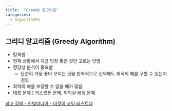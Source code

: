 ```yaml
---
title:  "Greedy 알고리즘"
categories:
  - algorithmPS
---
```


## 그리디 알고리즘 (Greedy Algorithm)
- 탐욕법
- 현재 상황에서 지금 당장 좋은 것만 고르는 방법
- 정당성 분석이 중요함
  - 단순히 가장 좋아 보이는 것을 반복적으로 선택해도 최적의 해를 구할 수 있는지 검토
- 최적의 해를 보장할 수 없을 때가 많음
- 대표 문제 ) 거스름돈 문제, 회의실 배정 문제
  



[참고 강의 - 한빛미디어 - 이것이 코딩 테스트다](https://www.youtube.com/watch?v=5OYlS2QQMPA)
